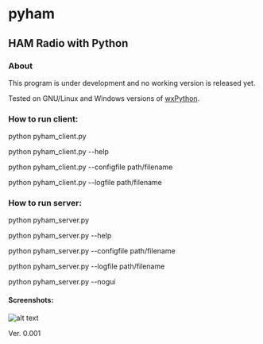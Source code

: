 
# pyham
## HAM Radio with Python

### About
This program is under development and no working version is released yet.

Tested on GNU/Linux and Windows versions of [wxPython](https://www.wxpython.org).

### How to run client:
python pyham_client.py

python pyham_client.py --help

python pyham_client.py --configfile path/filename

python pyham_client.py --logfile path/filename


### How to run server:
python pyham_server.py

python pyham_server.py --help

python pyham_server.py --configfile path/filename

python pyham_server.py --logfile path/filename

python pyham_server.py --nogui

#### Screenshots:

![alt text](http://titanix.net/~japek/pyham-client-0001.png)

Ver. 0.001
